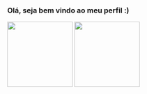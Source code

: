 ### Olá, seja bem vindo ao meu perfil :)

<div aling= "center">
     <img height="150em" src="https://github-readme-stats.vercel.app/api?username=lucssilvaaaaa&show_icons=true&theme=highcontrast&include_all_commits=true&count_private=true"/>

  <img height="150em" src="https://github-readme-stats.vercel.app/api/top-langs/?username=lucssilva&layout=compact&langs_count=7&theme=shades-of-purple"/>
</div> 

